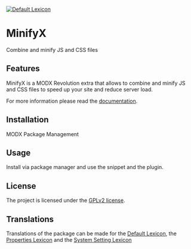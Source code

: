 [![Default Lexicon](https://hosted.weblate.org/widget/modx-extras/minifyx/standard/svg-badge.svg)](https://hosted.weblate.org/projects/modx-extras/minifyx/standard/)

# MinifyX

Combine and minify JS and CSS files

## Features

MinifyX is a MODX Revolution extra that allows to combine and minify JS and CSS
files to speed up your site and reduce server load.

For more information please read the [documentation](https://jako.github.io/MinifyX/).

## Installation

MODX Package Management

## Usage

Install via package manager and use the snippet and the plugin.

## License

The project is licensed under the [GPLv2 license](https://github.com/Jako/MinifyX/blob/master/core/components/minifyx/docs/license.md).

## Translations

Translations of the package can be made for the [Default Lexicon](https://hosted.weblate.org/projects/modx-extras/minifyx/standard/), the [Properties Lexicon](https://hosted.weblate.org/projects/modx-extras/minifyx/properties/) and the [System Setting Lexicon](https://hosted.weblate.org/projects/modx-extras/minifyx/system-settings/)

